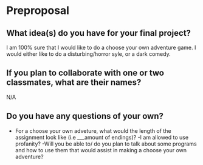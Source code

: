 # Preproposal

## What idea(s) do you have for your final project?

I am 100% sure that I would like to do a choose your own adventure game.
I would either like to do a disturbing/horror syle, or a dark comedy.

## If you plan to collaborate with one or two classmates, what are their names?

N/A

## Do you have any questions of your own?

- For a choose your own adveture, what would the length of the assignment look like
(i.e ___amount of endings)?
-I am allowed to use profanity?
-Will you be able to/ do you plan to talk about some programs and how to use them that would assist
in making a choose your own adventure? 
